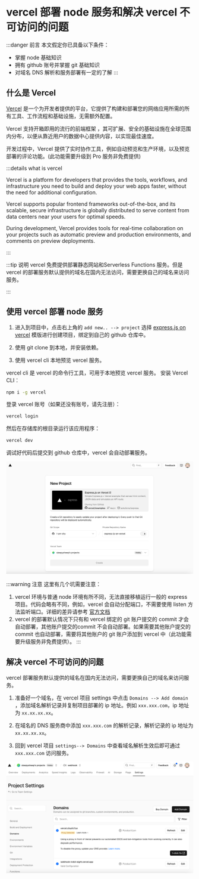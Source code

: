 # vercel 部署 node 服务和解决 vercel 不可访问的问题

:::danger 前言
本文假定你已具备以下条件：
- 掌握 node 基础知识
- 拥有 github 账号并掌握 git 基础知识
- 对域名 DNS 解析和服务部署有一定的了解
:::

## 什么是 Vercel

[Vercel](https://vercel.com/) 是一个为开发者提供的平台，它提供了构建和部署您的网络应用所需的所有工具、工作流程和基础设施，无需额外配置。

Vercel 支持开箱即用的流行的前端框架 ，其可扩展、安全的基础设施在全球范围内分布，以便从靠近用户的数据中心提供内容，以实现最佳速度。

开发过程中，Vercel 提供了实时协作工具，例如自动预览和生产环境，以及预览部署的评论功能。(此功能需要升级到 Pro 服务非免费提供)

:::details what is vercel

Vercel is a platform for developers that provides the tools, workflows, and infrastructure you need to build and deploy your web apps faster, without the need for additional configuration.

Vercel supports popular frontend frameworks out-of-the-box, and its scalable, secure infrastructure is globally distributed to serve content from data centers near your users for optimal speeds.

During development, Vercel provides tools for real-time collaboration on your projects such as automatic preview and production environments, and comments on preview deployments.

:::

:::tip 说明
vercel 免费提供部署静态网站和Serverless Functions 服务。但是 vercel 的部署服务默认提供的域名在国内无法访问，需要更换自己的域名来访问服务。

:::

## 使用 vercel 部署 node 服务

1. 进入到项目中，点击右上角的 `add new.. --> project` 选择 [express.js on vercel](https://vercel.com/new/clone?demo-description=Simple%20Express.js%20%2B%20Vercel%20example%20that%20serves%20html%20content%2C%20JSON%20data%20and%20simulates%20an%20API%20route.&demo-image=%2F%2Fimages.ctfassets.net%2Fe5382hct74si%2FswUZt4R6yxCjtb5PaoSMT%2F250fb904d33f82b2b96769b964d7848b%2FFlagsmith_Dark__1_.png&demo-title=Express.js%20on%20Vercel&demo-url=https%3A%2F%2Fexpress-vercel-example-demo.vercel.app&from=templates&project-name=Express.js%20on%20Vercel&repository-name=express-js-on-vercel&repository-url=https%3A%2F%2Fgithub.com%2Fvercel%2Fexamples%2Ftree%2Fmain%2Fsolutions%2Fexpress&skippable-integrations=1&teamSlug=sleepysheeps-projects) 模版进行创建项目，绑定到自己的 github 仓库中。

2. 使用 git clone 到本地，并安装依赖。

3. 使用 vercel cli 本地预览 vercel 服务。


vercel cli 是 vercel 的命令行工具，可用于本地预览 vercel 服务。
安装 Vercel CLI：

````bash
npm i -g vercel
````

登录 vercel 账号（如果还没有账号，请先注册）：

````bash
vercel login
````

然后在存储库的根目录运行该应用程序：

````bash
vercel dev 
````

调试好代码后提交到 github 仓库中，vercel 会自动部署服务。

![image.png](./image.png)

:::warning 注意
这里有几个坑需要注意：
1. vercel 环境与普通 node 环境有所不同，无法直接移植运行一般的 express 项目。代码会略有不同，例如，vercel 会自动分配端口，不需要使用 listen 方法监听端口。详细的差异请参考 [官方文档](https://vercel.com/docs/frameworks/backend/express)
2. vercel 的部署默认情况下只有和 vercel 绑定的 git 账户提交的 commit 才会自动部署，其他账户提交的commit 不会自动部署。如果需要其他账户提交的commit 也自动部署，需要将其他账户的 git 账户添加到 vercel 中（此功能需要升级服务非免费提供）。
:::

## 解决 vercel 不可访问的问题

vercel 部署服务默认提供的域名在国内无法访问，需要更换自己的域名来访问服务。

1.  准备好一个域名，在 vercel 项目 settings 中点击 `Domains --> Add domain` ，添加域名解析记录并复制项目部署的 ip 地址。例如 `xxx.xxx.com`，ip 地址为 `xx.xx.xx.xx`。

2. 在域名的 DNS 服务商中添加 `xxx.xxx.com` 的解析记录，解析记录的 ip 地址为 `xx.xx.xx.xx`。

3. 回到 vercel 项目 `settings--> Domains` 中查看域名解析生效后即可通过 `xxx.xxx.com` 访问服务。

![image%20copy.png](./image%20copy.png)